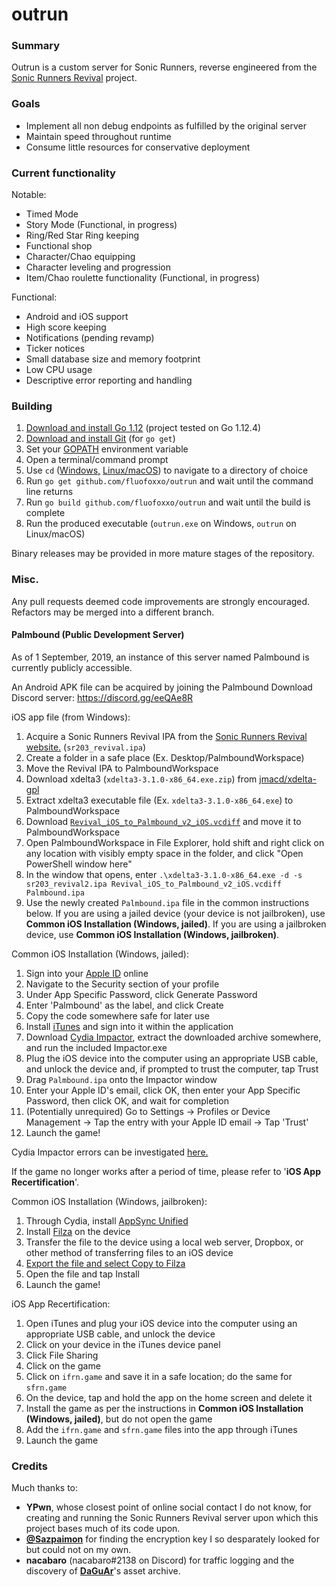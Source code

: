 # outrun

### Summary

Outrun is a custom server for Sonic Runners, reverse engineered from the [Sonic Runners Revival](https://sonic.runner.es/) project.

### Goals

  - Implement all non debug endpoints as fulfilled by the original server
  - Maintain speed throughout runtime
  - Consume little resources for conservative deployment

### Current functionality

Notable:
  - Timed Mode
  - Story Mode (Functional, in progress)
  - Ring/Red Star Ring keeping
  - Functional shop
  - Character/Chao equipping
  - Character leveling and progression
  - Item/Chao roulette functionality (Functional, in progress)

Functional:
  - Android and iOS support
  - High score keeping
  - Notifications (pending revamp)
  - Ticker notices
  - Small database size and memory footprint
  - Low CPU usage
  - Descriptive error reporting and handling

### Building

1. [Download and install Go 1.12](https://golang.org/dl/) (project tested on Go 1.12.4)
2. [Download and install Git](https://git-scm.com/downloads) (for `go get`)
3. Set your [GOPATH](https://github.com/golang/go/wiki/SettingGOPATH) environment variable
4. Open a terminal/command prompt
5. Use `cd` ([Windows,](https://www.digitalcitizen.life/command-prompt-how-use-basic-commands) [Linux/macOS](https://www.macworld.com/article/2042378/master-the-command-line-navigating-files-and-folders.html)) to navigate to a directory of choice
6. Run `go get github.com/fluofoxxo/outrun` and wait until the command line returns
7. Run `go build github.com/fluofoxxo/outrun` and wait until the build is complete
8. Run the produced executable (`outrun.exe` on Windows, `outrun` on Linux/macOS)

Binary releases may be provided in more mature stages of the repository.

### Misc.

Any pull requests deemed code improvements are strongly encouraged. Refactors may be merged into a different branch.

#### Palmbound (Public Development Server)

As of 1 September, 2019, an instance of this server named Palmbound is currently publicly accessible.

An Android APK file can be acquired by joining the Palmbound Download Discord server: https://discord.gg/eeQAe8R

iOS app file (from Windows):
1. Acquire a Sonic Runners Revival IPA from the [Sonic Runners Revival website.](https://sonic.runner.es/) (`sr203_revival.ipa`)
2. Create a folder in a safe place (Ex. Desktop/PalmboundWorkspace)
3. Move the Revival IPA to PalmboundWorkspace
4. Download xdelta3 (`xdelta3-3.1.0-x86_64.exe.zip`) from [jmacd/xdelta-gpl](https://github.com/jmacd/xdelta-gpl/releases)
5. Extract xdelta3 executable file (Ex. `xdelta3-3.1.0-x86_64.exe`) to PalmboundWorkspace
6. Download [`Revival_iOS_to_Palmbound_v2_iOS.vcdiff`](http://pbassets.fluofoxxo.pw:9002/Revival_iOS_to_Palmbound_v2_iOS.vcdiff) and move it to PalmboundWorkspace
7. Open PalmboundWorkspace in File Explorer, hold shift and right click on any location with visibly empty space in the folder, and click "Open PowerShell window here"
8. In the window that opens, enter `.\xdelta3-3.1.0-x86_64.exe -d -s sr203_revival2.ipa Revival_iOS_to_Palmbound_v2_iOS.vcdiff Palmbound.ipa`
9. Use the newly created `Palmbound.ipa` file in the common instructions below. If you are using a jailed device (your device is not jailbroken), use **Common iOS Installation (Windows, jailed)**. If you are using a jailbroken device, use **Common iOS Installation (Windows, jailbroken)**.

Common iOS Installation (Windows, jailed):
1. Sign into your [Apple ID](https://appleid.apple.com) online
2. Navigate to the Security section of your profile
3. Under App Specific Password, click Generate Password
4. Enter 'Palmbound' as the label, and click Create
5. Copy the code somewhere safe for later use
6. Install [iTunes](https://support.apple.com/downloads/itunes) and sign into it within the application
7. Download [Cydia Impactor](http://www.cydiaimpactor.com/), extract the downloaded archive somewhere, and run the included Impactor.exe
8. Plug the iOS device into the computer using an appropriate USB cable, and unlock the device and, if prompted to trust the computer, tap Trust
9. Drag `Palmbound.ipa` onto the Impactor window
10. Enter your Apple ID's email, click OK, then enter your App Specific Password, then click OK, and wait for completion
11. (Potentially unrequired) Go to Settings -> Profiles or Device Management -> Tap the entry with your Apple ID email -> Tap 'Trust'
12. Launch the game!

Cydia Impactor errors can be investigated [here.](https://cydiaimpactor.online/cydia-impactor-errors/)

If the game no longer works after a period of time, please refer to '**iOS App Recertification**'.

Common iOS Installation (Windows, jailbroken):
1. Through Cydia, install [AppSync Unified](https://cydia.akemi.ai/?page/net.angelxwind.appsyncunified)
2. Install [Filza](https://filza.net/download/) on the device
3. Transfer the file to the device using a local web server, Dropbox, or other method of transferring files to an iOS device
4. [Export the file and select Copy to Filza](https://kubadownload.com/news/appsync-unified)
5. Open the file and tap Install
6. Launch the game!

iOS App Recertification:
1. Open iTunes and plug your iOS device into the computer using an appropriate USB cable, and unlock the device
2. Click on your device in the iTunes device panel
3. Click File Sharing
4. Click on the game
5. Click on `ifrn.game` and save it in a safe location; do the same for `sfrn.game`
6. On the device, tap and hold the app on the home screen and delete it
7. Install the game as per the instructions in **Common iOS Installation (Windows, jailed)**, but do not open the game
8. Add the `ifrn.game` and `sfrn.game` files into the app through iTunes
9. Launch the game

### Credits

Much thanks to:
  - **YPwn**, whose closest point of online social contact I do not know, for creating and running the Sonic Runners Revival server upon which this project bases much of its code upon.
  - **[@Sazpaimon](https://github.com/Sazpaimon)** for finding the encryption key I so desparately looked for but could not on my own.
  - **nacabaro** (nacabaro#2138 on Discord) for traffic logging and the discovery of **[DaGuAr](https://www.youtube.com/user/Gorila5)**'s asset archive.
